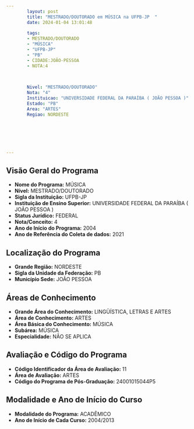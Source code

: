 ```yaml
---
        layout: post
        title: "MESTRADO/DOUTORADO em MÚSICA na UFPB-JP  "
        date: 2024-01-04 13:01:48
     
        tags:
        - MESTRADO/DOUTORADO
        - "MÚSICA"
        - "UFPB-JP"
        - "PB"
        - CIDADE:JOÃO-PESSOA
        - NOTA:4
        
       

        Nivel: "MESTRADO/DOUTORADO"
        Nota: "4"
        Instituicao: "UNIVERSIDADE FEDERAL DA PARAÍBA ( JOÃO PESSOA )"
        Estado: "PB"
        Area: "ARTES"
        Regiao: NORDESTE
        
        
        
        
        
        
---
```

## Visão Geral do Programa
- **Nome do Programa:** MÚSICA
- **Nível:** MESTRADO/DOUTORADO
- **Sigla da Instituição:** UFPB-JP
- **Instituição de Ensino Superior:** UNIVERSIDADE FEDERAL DA PARAÍBA ( JOÃO PESSOA )
- **Status Jurídico:** FEDERAL
- **Nota/Conceito:** 4
- **Ano de Início do Programa:** 2004
- **Ano de Referência do Coleta de dados:** 2021

## Localização do Programa
- **Grande Região:** NORDESTE
- **Sigla da Unidade da Federação:** PB
- **Município Sede:** JOÃO PESSOA

## Áreas de Conhecimento
- **Grande Área do Conhecimento:** LINGÜÍSTICA, LETRAS E ARTES
- **Área de Conhecimento:** ARTES
- **Área Básica do Conhecimento:** MÚSICA
- **Subárea:** MÚSICA
- **Especialidade:** NÃO SE APLICA

## Avaliação e Código do Programa
- **Código Identificador da Área de Avaliação:** 11
- **Área de Avaliação:** ARTES
- **Código do Programa de Pós-Graduação:** 24001015044P5


## Modalidade e Ano de Início do Curso
- **Modalidade do Programa:** ACADÊMICO
- **Ano de Início de Cada Curso:** 2004/2013
